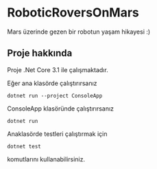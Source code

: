 # RoboticRoversOnMars
Mars üzerinde gezen bir robotun yaşam hikayesi :)


## Proje hakkında
Proje .Net Core 3.1 ile çalışmaktadır.

Eğer ana klasörde çalıştırırsanız

    dotnet run --project ConsoleApp

ConsoleApp klasöründe çalıştırırsanız

    dotnet run

Anaklasörde testleri çalıştırmak için

    dotnet test

komutlarını kullanabilirsiniz. 